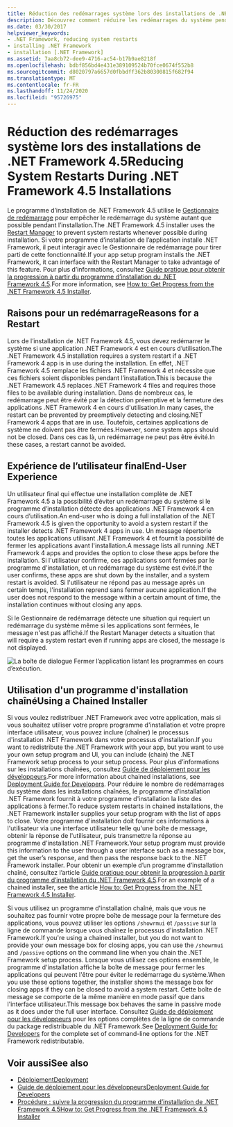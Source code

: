```yaml
---
title: Réduction des redémarrages système lors des installations de .NET Framework 4.5
description: Découvrez comment réduire les redémarrages du système pendant les installations .NET Framework 4,5. Un redémarrage peut être nécessaire si une application .NET 4 est en cours d’utilisation pendant l’installation de .NET Framework 4,5.
ms.date: 03/30/2017
helpviewer_keywords:
- .NET Framework, reducing system restarts
- installing .NET Framework
- installation [.NET Framework]
ms.assetid: 7aa8cb72-dee9-4716-ac54-b17b9ae8218f
ms.openlocfilehash: bdbf856bd4e431e389109524b70fce0674f552b8
ms.sourcegitcommit: d8020797a6657d0fbbdff362b80300815f682f94
ms.translationtype: MT
ms.contentlocale: fr-FR
ms.lasthandoff: 11/24/2020
ms.locfileid: "95726975"
---
```

# <a name="reducing-system-restarts-during-net-framework-45-installations"></a><span data-ttu-id="0e924-104">Réduction des redémarrages système lors des installations de .NET Framework 4.5</span><span class="sxs-lookup"><span data-stu-id="0e924-104">Reducing System Restarts During .NET Framework 4.5 Installations</span></span>
<span data-ttu-id="0e924-105">Le programme d’installation de .NET Framework 4.5 utilise le [Gestionnaire de redémarrage](/windows/win32/rstmgr/about-restart-manager) pour empêcher le redémarrage du système autant que possible pendant l’installation.</span><span class="sxs-lookup"><span data-stu-id="0e924-105">The .NET Framework 4.5 installer uses the [Restart Manager](/windows/win32/rstmgr/about-restart-manager) to prevent system restarts whenever possible during installation.</span></span> <span data-ttu-id="0e924-106">Si votre programme d’installation de l’application installe .NET Framework, il peut interagir avec le Gestionnaire de redémarrage pour tirer parti de cette fonctionnalité.</span><span class="sxs-lookup"><span data-stu-id="0e924-106">If your app setup program installs the .NET Framework, it can interface with the Restart Manager to take advantage of this feature.</span></span> <span data-ttu-id="0e924-107">Pour plus d’informations, consultez [Guide pratique pour obtenir la progression à partir du programme d’installation du .NET Framework 4.5](how-to-get-progress-from-the-dotnet-installer.md).</span><span class="sxs-lookup"><span data-stu-id="0e924-107">For more information, see [How to: Get Progress from the .NET Framework 4.5 Installer](how-to-get-progress-from-the-dotnet-installer.md).</span></span>

## <a name="reasons-for-a-restart"></a><span data-ttu-id="0e924-108">Raisons pour un redémarrage</span><span class="sxs-lookup"><span data-stu-id="0e924-108">Reasons for a Restart</span></span>
 <span data-ttu-id="0e924-109">Lors de l’installation de .NET Framework 4.5, vous devez redémarrer le système si une application .NET Framework 4 est en cours d’utilisation.</span><span class="sxs-lookup"><span data-stu-id="0e924-109">The .NET Framework 4.5 installation requires a system restart if a .NET Framework 4 app is in use during the installation.</span></span> <span data-ttu-id="0e924-110">En effet, .NET Framework 4.5 remplace les fichiers .NET Framework 4 et nécessite que ces fichiers soient disponibles pendant l’installation.</span><span class="sxs-lookup"><span data-stu-id="0e924-110">This is because the .NET Framework 4.5 replaces .NET Framework 4 files and requires those files to be available during installation.</span></span> <span data-ttu-id="0e924-111">Dans de nombreux cas, le redémarrage peut être évité par la détection préemptive et la fermeture des applications .NET Framework 4 en cours d'utilisation.</span><span class="sxs-lookup"><span data-stu-id="0e924-111">In many cases, the restart can be prevented by preemptively detecting and closing.NET Framework 4 apps that are in use.</span></span> <span data-ttu-id="0e924-112">Toutefois, certaines applications de système ne doivent pas être fermées.</span><span class="sxs-lookup"><span data-stu-id="0e924-112">However, some system apps should not be closed.</span></span> <span data-ttu-id="0e924-113">Dans ces cas là, un redémarrage ne peut pas être évité.</span><span class="sxs-lookup"><span data-stu-id="0e924-113">In these cases, a restart cannot be avoided.</span></span>

## <a name="end-user-experience"></a><span data-ttu-id="0e924-114">Expérience de l’utilisateur final</span><span class="sxs-lookup"><span data-stu-id="0e924-114">End-User Experience</span></span>
 <span data-ttu-id="0e924-115">Un utilisateur final qui effectue une installation complète de .NET Framework 4.5 a la possibilité d’éviter un redémarrage du système si le programme d’installation détecte des applications .NET Framework 4 en cours d’utilisation.</span><span class="sxs-lookup"><span data-stu-id="0e924-115">An end-user who is doing a full installation of the .NET Framework 4.5 is given the opportunity to avoid a system restart if the installer detects .NET Framework 4 apps in use.</span></span> <span data-ttu-id="0e924-116">Un message répertorie toutes les applications utilisant .NET Framework 4 et fournit la possibilité de fermer les applications avant l'installation.</span><span class="sxs-lookup"><span data-stu-id="0e924-116">A message lists all running .NET Framework 4 apps and provides the option to close these apps before the installation.</span></span> <span data-ttu-id="0e924-117">Si l'utilisateur confirme, ces applications sont fermées par le programme d'installation, et un redémarrage du système est évité.</span><span class="sxs-lookup"><span data-stu-id="0e924-117">If the user confirms, these apps are shut down by the installer, and a system restart is avoided.</span></span> <span data-ttu-id="0e924-118">Si l'utilisateur ne répond pas au message après un certain temps, l'installation reprend sans fermer aucune application.</span><span class="sxs-lookup"><span data-stu-id="0e924-118">If the user does not respond to the message within a certain amount of time, the installation continues without closing any apps.</span></span>

 <span data-ttu-id="0e924-119">Si le Gestionnaire de redémarrage détecte une situation qui requiert un redémarrage du système même si les applications sont fermées, le message n'est pas affiché.</span><span class="sxs-lookup"><span data-stu-id="0e924-119">If the Restart Manager detects a situation that will require a system restart even if running apps are closed, the message is not displayed.</span></span>

 ![La boîte de dialogue Fermer l’application listant les programmes en cours d’exécution.](./media/reducing-system-restarts/close-application-dialog.png)

## <a name="using-a-chained-installer"></a><span data-ttu-id="0e924-121">Utilisation d'un programme d'installation chaîné</span><span class="sxs-lookup"><span data-stu-id="0e924-121">Using a Chained Installer</span></span>
 <span data-ttu-id="0e924-122">Si vous voulez redistribuer .NET Framework avec votre application, mais si vous souhaitez utiliser votre propre programme d'installation et votre propre interface utilisateur, vous pouvez inclure (chaîner) le processus d'installation .NET Framework dans votre processus d'installation.</span><span class="sxs-lookup"><span data-stu-id="0e924-122">If you want to redistribute the .NET Framework with your app, but you want to use your own setup program and UI, you can include (chain) the .NET Framework setup process to your setup process.</span></span> <span data-ttu-id="0e924-123">Pour plus d’informations sur les installations chaînées, consultez [Guide de déploiement pour les développeurs](deployment-guide-for-developers.md).</span><span class="sxs-lookup"><span data-stu-id="0e924-123">For more information about chained installations, see [Deployment Guide for Developers](deployment-guide-for-developers.md).</span></span> <span data-ttu-id="0e924-124">Pour réduire le nombre de redémarrages du système dans les installations chaînées, le programme d'installation .NET Framework fournit à votre programme d'installation la liste des applications à fermer.</span><span class="sxs-lookup"><span data-stu-id="0e924-124">To reduce system restarts in chained installations, the .NET Framework installer supplies your setup program with the list of apps to close.</span></span> <span data-ttu-id="0e924-125">Votre programme d'installation doit fournir ces informations à l'utilisateur via une interface utilisateur telle qu'une boîte de message, obtenir la réponse de l'utilisateur, puis transmettre la réponse au programme d'installation .NET Framework.</span><span class="sxs-lookup"><span data-stu-id="0e924-125">Your setup program must provide this information to the user through a user interface such as a message box, get the user’s response, and then pass the response back to the .NET Framework installer.</span></span> <span data-ttu-id="0e924-126">Pour obtenir un exemple d’un programme d’installation chaîné, consultez l’article [Guide pratique pour obtenir la progression à partir du programme d’installation du .NET Framework 4.5](how-to-get-progress-from-the-dotnet-installer.md).</span><span class="sxs-lookup"><span data-stu-id="0e924-126">For an example of a chained installer, see the article [How to: Get Progress from the .NET Framework 4.5 Installer](how-to-get-progress-from-the-dotnet-installer.md).</span></span>

 <span data-ttu-id="0e924-127">Si vous utilisez un programme d'installation chaîné, mais que vous ne souhaitez pas fournir votre propre boîte de message pour la fermeture des applications, vous pouvez utiliser les options `/showrmui` et `/passive` sur la ligne de commande lorsque vous chaînez le processus d'installation .NET Framework.</span><span class="sxs-lookup"><span data-stu-id="0e924-127">If you're using a chained installer, but you do not want to provide your own message box for closing apps, you can use the `/showrmui` and `/passive` options on the command line when you chain the .NET Framework setup process.</span></span> <span data-ttu-id="0e924-128">Lorsque vous utilisez ces options ensemble, le programme d'installation affiche la boîte de message pour fermer les applications qui peuvent l'être pour éviter le redémarrage du système.</span><span class="sxs-lookup"><span data-stu-id="0e924-128">When you use these options together, the installer shows the message box for closing apps if they can be closed to avoid a system restart.</span></span> <span data-ttu-id="0e924-129">Cette boîte de message se comporte de la même manière en mode passif que dans l'interface utilisateur.</span><span class="sxs-lookup"><span data-stu-id="0e924-129">This message box behaves the same in passive mode as it does under the full user interface.</span></span> <span data-ttu-id="0e924-130">Consultez [Guide de déploiement pour les développeurs](deployment-guide-for-developers.md) pour les options complètes de la ligne de commande du package redistribuable du .NET Framework.</span><span class="sxs-lookup"><span data-stu-id="0e924-130">See [Deployment Guide for Developers](deployment-guide-for-developers.md) for the complete set of command-line options for the .NET Framework redistributable.</span></span>

## <a name="see-also"></a><span data-ttu-id="0e924-131">Voir aussi</span><span class="sxs-lookup"><span data-stu-id="0e924-131">See also</span></span>

- [<span data-ttu-id="0e924-132">Déploiement</span><span class="sxs-lookup"><span data-stu-id="0e924-132">Deployment</span></span>](index.md)
- [<span data-ttu-id="0e924-133">Guide de déploiement pour les développeurs</span><span class="sxs-lookup"><span data-stu-id="0e924-133">Deployment Guide for Developers</span></span>](deployment-guide-for-developers.md)
- [<span data-ttu-id="0e924-134">Procédure : suivre la progression du programme d’installation de .NET Framework 4.5</span><span class="sxs-lookup"><span data-stu-id="0e924-134">How to: Get Progress from the .NET Framework 4.5 Installer</span></span>](how-to-get-progress-from-the-dotnet-installer.md)
